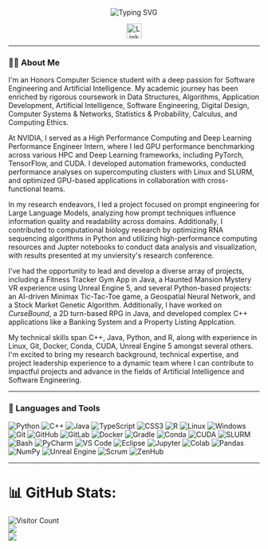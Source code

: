 <p align="center">
  <img src="https://readme-typing-svg.herokuapp.com/?lines=Hello,+I'm+Abdullah+Choudhry!;Welcome+to+my+GitHub+profile!;I'm+a+Software+Engineer!&center=true&width=500&height=50" alt="Typing SVG">
</p>

<p align="center">
  <!-- LinkedIn Badge -->
  <a href="https://www.linkedin.com/in/abdullah-choudhry-266227273/" target="_blank">
    <img src="https://img.shields.io/badge/LinkedIn-Connect-blue?style=for-the-badge&logo=linkedin&logoColor=white&labelColor=0A66C2" alt="LinkedIn Badge" height="30">
  </a>
</p>

---

### 👨‍💻 About Me

I'm an Honors Computer Science student with a deep passion for Software Engineering and Artificial Intelligence. My academic journey has been enriched by rigorous coursework in Data Structures, Algorithms, Application Development, Artificial Intelligence, Software Engineering, Digital Design, Computer Systems & Networks, Statistics & Probability, Calculus, and Computing Ethics.

At NVIDIA, I served as a High Performance Computing and Deep Learning Performance Engineer Intern, where I led GPU performance benchmarking across various HPC and Deep Learning frameworks, including PyTorch, TensorFlow, and CUDA. I developed automation frameworks, conducted performance analyses on supercomputing clusters with Linux and SLURM, and optimized GPU-based applications in collaboration with cross-functional teams.

In my research endeavors, I led a project focused on prompt engineering for Large Language Models, analyzing how prompt techniques influence information quality and readability across domains. Additionally, I contributed to computational biology research by optimizing RNA sequencing algorithms in Python and utilizing high-performance computing resources and Jupter notebooks to conduct data analysis and visualization, with results presented at my unviersity's research conference.

I've had the opportunity to lead and develop a diverse array of projects, including a Fitness Tracker Gym App in Java, a Haunted Mansion Mystery VR experience using Unreal Engine 5, and several Python-based projects: an AI-driven Minimax Tic-Tac-Toe game, a Geospatial Neural Network, and a Stock Market Genetic Algorithm. Additionally, I have worked on *CurseBound*, a 2D turn-based RPG in Java, and developed complex C++ applications like a Banking System and a Property Listing Applcation.

My technical skills span C++, Java, Python, and R, along with experience in Linux, Git, Docker, Conda, CUDA, Unreal Engine 5 amongst several others. I'm excited to bring my research background, technical expertise, and project leadership experience to a dynamic team where I can contribute to impactful projects and advance in the fields of Artificial Intelligence and Software Engineering.

---

### 🧰 Languages and Tools

![Python](https://img.shields.io/badge/python-3670A0?style=for-the-badge&logo=python&logoColor=ffdd54)
![C++](https://img.shields.io/badge/c++-%2300599C.svg?style=for-the-badge&logo=c%2B%2B&logoColor=white)
![Java](https://img.shields.io/badge/java-%23ED8B00.svg?style=for-the-badge&logo=openjdk&logoColor=white)
![TypeScript](https://img.shields.io/badge/typescript-%23007ACC.svg?style=for-the-badge&logo=typescript&logoColor=white)
![CSS3](https://img.shields.io/badge/css3-%231572B6.svg?style=for-the-badge&logo=css3&logoColor=white)
![R](https://img.shields.io/badge/R-%23276DC3.svg?style=for-the-badge&logo=r&logoColor=white)
![Linux](https://img.shields.io/badge/Linux-FCC624?style=for-the-badge&logo=linux&logoColor=black)
![Windows](https://img.shields.io/badge/Windows-0078D6?style=for-the-badge&logo=windows&logoColor=white)
![Git](https://img.shields.io/badge/git-%23F05033.svg?style=for-the-badge&logo=git&logoColor=white)
![GitHub](https://img.shields.io/badge/github-%23121011.svg?style=for-the-badge&logo=github&logoColor=white)
![GitLab](https://img.shields.io/badge/gitlab-%23181717.svg?style=for-the-badge&logo=gitlab&logoColor=white)
![Docker](https://img.shields.io/badge/docker-%230db7ed.svg?style=for-the-badge&logo=docker&logoColor=white)
![Gradle](https://img.shields.io/badge/gradle-02303A.svg?style=for-the-badge&logo=gradle&logoColor=white)
![Conda](https://img.shields.io/badge/conda-44A833?style=for-the-badge&logo=anaconda&logoColor=white)
![CUDA](https://img.shields.io/badge/CUDA-76B900?style=for-the-badge&logo=nvidia&logoColor=white)
![SLURM](https://img.shields.io/badge/SLURM-3776AB?style=for-the-badge&logo=slurm&logoColor=white)
![Bash](https://img.shields.io/badge/bash-%23121011.svg?style=for-the-badge&logo=gnu-bash&logoColor=white)
![PyCharm](https://img.shields.io/badge/pycharm-143?style=for-the-badge&logo=pycharm&logoColor=white&color=black&labelColor=green)
![VS Code](https://img.shields.io/badge/VSCode-0078d7.svg?style=for-the-badge&logo=visual-studio-code&logoColor=white)
![Eclipse](https://img.shields.io/badge/Eclipse-2C2255?style=for-the-badge&logo=eclipse&logoColor=white)
![Jupyter](https://img.shields.io/badge/jupyter-%23FA0F00.svg?style=for-the-badge&logo=jupyter&logoColor=white)
![Colab](https://img.shields.io/badge/Google%20Colab-F9AB00?style=for-the-badge&logo=google-colab&logoColor=white)
![Pandas](https://img.shields.io/badge/pandas-%23150458.svg?style=for-the-badge&logo=pandas&logoColor=white)
![NumPy](https://img.shields.io/badge/numpy-%23013243.svg?style=for-the-badge&logo=numpy&logoColor=white)
![Unreal Engine](https://img.shields.io/badge/unreal%20engine-%23313131.svg?style=for-the-badge&logo=unreal-engine&logoColor=white)
![Scrum](https://img.shields.io/badge/scrum-%2300ADD8.svg?style=for-the-badge&logo=scrumalliance&logoColor=white)
![ZenHub](https://img.shields.io/badge/zenhub-%23623FA4.svg?style=for-the-badge&logo=zenhub&logoColor=white)


 <!--### 🏆 GitHub Profile Trophies:
![trophy](https://github-profile-trophy.vercel.app/?username=Abdullah0x0&theme=radical)  -->

---

# 📊 GitHub Stats:
![Visitor Count](https://komarev.com/ghpvc/?username=Abdullah0x0&style=flat-square)<br/>
![](https://github-readme-stats.vercel.app/api/top-langs/?username=Abdullah0x0&theme=radical&hide_border=false&include_all_commits=true&count_private=true&layout=compact)<br/>
![](https://github-readme-streak-stats.herokuapp.com/?user=Abdullah0x0&theme=radical&hide_border=false)<br/>
<!--![GitHub Activity Graph](https://github-readme-activity-graph.vercel.app/graph?username=Abdullah0x0&theme=radical)<br/>
![GitHub stats](https://github-readme-stats.vercel.app/api?username=Abdullah0x0&show_icons=true&theme=radical&count_private=true&include_all_commits=true)<br/>
